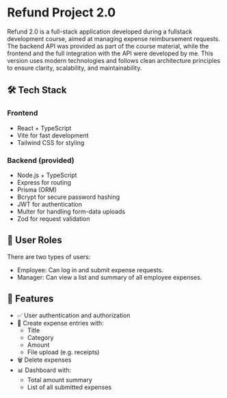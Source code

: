 # Refund Project 2.0
Refund 2.0 is a full-stack application developed during a fullstack development course, aimed at managing expense reimbursement requests.
The backend API was provided as part of the course material, while the frontend and the full integration with the API were developed by me.
This version uses modern technologies and follows clean architecture principles to ensure clarity, scalability, and maintainability.

## 🛠️ Tech Stack
### Frontend
- React + TypeScript
- Vite for fast development
- Tailwind CSS for styling
### Backend (provided)
- Node.js + TypeScript
- Express for routing
- Prisma (ORM)
- Bcrypt for secure password hashing
- JWT for authentication
- Multer for handling form-data uploads
- Zod for request validation

## 👥 User Roles
There are two types of users:
- Employee: Can log in and submit expense requests.
- Manager: Can view a list and summary of all employee expenses.

## 🚀 Features
- ✅ User authentication and authorization
- 📝 Create expense entries with:
  - Title
  - Category
  - Amount
  - File upload (e.g. receipts)
- 🗑️ Delete expenses
- 📊 Dashboard with:
  - Total amount summary
  - List of all submitted expenses